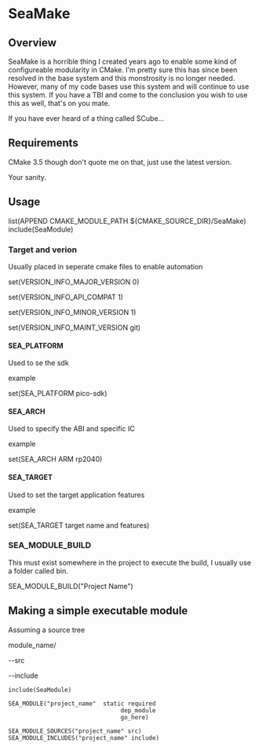 # SeaMake

## Overview

SeaMake is a horrible thing I created years ago to enable some kind of configureable modularity in CMake. I'm pretty sure this has since been resolved in the base system and this monstrosity is no longer needed. However, many of my code bases use this system and will continue to use this system. If you have a TBI and come to the conclusion you wish to use this as well, that's on you mate.

If you have ever heard of a thing called SCube...

## Requirements
CMake 3.5 though don't quote me on that, just use the latest version.

Your sanity.

## Usage

list(APPEND CMAKE_MODULE_PATH ${CMAKE_SOURCE_DIR}/SeaMake)
include(SeaModule)

### Target and verion
Usually placed in seperate cmake files to enable automation

set(VERSION_INFO_MAJOR_VERSION 0)

set(VERSION_INFO_API_COMPAT    1)

set(VERSION_INFO_MINOR_VERSION 1)

set(VERSION_INFO_MAINT_VERSION git)

#### SEA_PLATFORM
Used to se the sdk

example

set(SEA_PLATFORM pico-sdk)

#### SEA_ARCH
Used to specify the ABI and specific IC

example

set(SEA_ARCH ARM rp2040)

#### SEA_TARGET
Used to set the target application features

example

set(SEA_TARGET target name and features)


### SEA_MODULE_BUILD
This must exist somewhere in the project to execute the build, I usually use a folder called bin.

SEA_MODULE_BUILD("Project Name")

## Making a simple executable module
Assuming a source tree

module_name/

--src

--include
```
include(SeaModule)

SEA_MODULE("project_name"  static required
                                dep_module
                                go_here)

SEA_MODULE_SOURCES("project_name" src)
SEA_MODULE_INCLUDES("project_name" include)
```